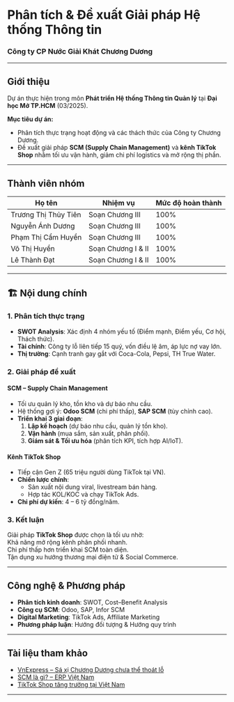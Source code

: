 #  Phân tích & Đề xuất Giải pháp Hệ thống Thông tin  
### Công ty CP Nước Giải Khát Chương Dương

---

##  Giới thiệu
Dự án thực hiện trong môn **Phát triển Hệ thống Thông tin Quản lý** tại **Đại học Mở TP.HCM** (03/2025).  

**Mục tiêu dự án:**  
- Phân tích thực trạng hoạt động và các thách thức của Công ty Chương Dương.  
- Đề xuất giải pháp **SCM (Supply Chain Management)** và **kênh TikTok Shop** nhằm tối ưu vận hành, giảm chi phí logistics và mở rộng thị phần.  

---

##  Thành viên nhóm
| Họ tên | Nhiệm vụ | Mức độ hoàn thành |
|--------|----------|-------------------|
| Trương Thị Thủy Tiên | Soạn Chương III |  100% |
| Nguyễn Ánh Dương | Soạn Chương III |  100% |
| Phạm Thị Cẩm Huyền | Soạn Chương III |  100% |
| Võ Thị Huyền | Soạn Chương I & II |  100% |
| Lê Thành Đạt | Soạn Chương I & II |  100% |

---

## 🏗 Nội dung chính
### 1. Phân tích thực trạng
- **SWOT Analysis**: Xác định 4 nhóm yếu tố (Điểm mạnh, Điểm yếu, Cơ hội, Thách thức).  
- **Tài chính**: Công ty lỗ liên tiếp 15 quý, vốn điều lệ âm, áp lực nợ vay lớn.  
- **Thị trường**: Cạnh tranh gay gắt với Coca-Cola, Pepsi, TH True Water.

### 2. Giải pháp đề xuất
####  **SCM – Supply Chain Management**  
- Tối ưu quản lý kho, tồn kho và dự báo nhu cầu.  
- Hệ thống gợi ý: **Odoo SCM** (chi phí thấp), **SAP SCM** (tùy chỉnh cao).  
- **Triển khai 3 giai đoạn**:  
  1. **Lập kế hoạch** (dự báo nhu cầu, quản lý tồn kho).  
  2. **Vận hành** (mua sắm, sản xuất, phân phối).  
  3. **Giám sát & Tối ưu hóa** (phân tích KPI, tích hợp AI/IoT).

####  **Kênh TikTok Shop**  
- Tiếp cận Gen Z (65 triệu người dùng TikTok tại VN).  
- **Chiến lược chính**:  
  - Sản xuất nội dung viral, livestream bán hàng.  
  - Hợp tác KOL/KOC và chạy TikTok Ads.  
- **Chi phí dự kiến**: 4 – 6 tỷ đồng/năm.  

### 3. Kết luận
Giải pháp **TikTok Shop** được chọn là tối ưu nhờ:  
 Khả năng mở rộng kênh phân phối nhanh.  
 Chi phí thấp hơn triển khai SCM toàn diện.  
 Tận dụng xu hướng thương mại điện tử & Social Commerce.  

---

##  Công nghệ & Phương pháp
- **Phân tích kinh doanh**: SWOT, Cost–Benefit Analysis  
- **Công cụ SCM**: Odoo, SAP, Infor SCM  
- **Digital Marketing**: TikTok Ads, Affiliate Marketing  
- **Phương pháp luận**: Hướng đối tượng & Hướng quy trình  

---

##  Tài liệu tham khảo
- [VnExpress – Sá xị Chương Dương chưa thể thoát lỗ](https://vnexpress.net/sa-xi-chuong-duong-chua-the-thoat-lo-4806533.html)  
- [SCM là gì? – ERP Việt Nam](https://www.erpviet.vn/phan-mem-quan-ly-chuoi-cung-ung-scm-la-gi)  
- [TikTok Shop tăng trưởng tại Việt Nam](https://subiz.com.vn/blog/tik-tok-shop-san-thuong-mai-dien-tu-moi-nhat-viet-nam-dat-toc-do-tang-truong-ki-luc.html)  

---
